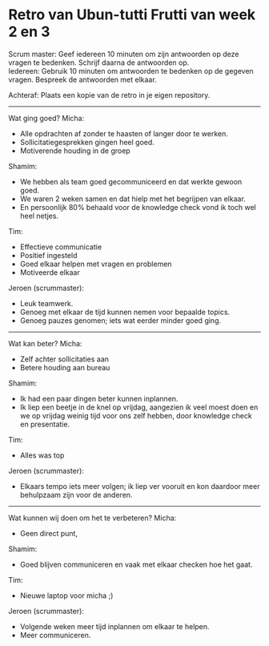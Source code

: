 # Retro van Ubun-tutti Frutti van week 2 en 3

Scrum master: Geef iedereen 10 minuten om zijn antwoorden op deze vragen te bedenken. Schrijf daarna de antwoorden op.   
Iedereen: Gebruik 10 minuten om antwoorden te bedenken op de gegeven vragen. Bespreek de antwoorden met elkaar.

Achteraf: Plaats een kopie van de retro in je eigen repository.
___
Wat ging goed?
Micha:
- Alle opdrachten af zonder te haasten of langer door te werken. 
- Sollicitatiegesprekken gingen heel goed. 
- Motiverende houding in de groep

Shamim:
- We hebben als team goed gecommuniceerd en dat werkte gewoon goed. 
- We waren 2 weken samen en dat hielp met het begrijpen van elkaar. 
- En persoonlijk 80% behaald voor de knowledge check vond ik toch wel heel netjes.

Tim:
- Effectieve communicatie
- Positief ingesteld
- Goed elkaar helpen met vragen en problemen
- Motiveerde elkaar

Jeroen (scrummaster):
- Leuk teamwerk.
- Genoeg met elkaar de tijd kunnen nemen voor bepaalde topics.
- Genoeg pauzes genomen; iets wat eerder minder goed ging.
___

Wat kan beter?
Micha:
- Zelf achter sollicitaties aan 
- Betere houding aan bureau

Shamim:
- Ik had een paar dingen beter kunnen inplannen. 
- Ik liep een beetje in de knel op vrijdag, aangezien ik veel moest doen en we op vrijdag weinig tijd voor ons zelf hebben, door knowledge check en presentatie.

Tim:
- Alles was top

Jeroen (scrummaster):
- Elkaars tempo iets meer volgen; ik liep ver vooruit en kon daardoor meer behulpzaam zijn voor de anderen.


___
Wat kunnen wij doen om het te verbeteren?
Micha:
- Geen direct punt,

Shamim:
- Goed blijven communiceren en vaak met elkaar checken hoe het gaat.

Tim:
- Nieuwe laptop voor micha ;)

Jeroen (scrummaster):
- Volgende weken meer tijd inplannen om elkaar te helpen.
- Meer communiceren.

